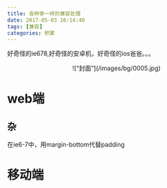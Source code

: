 ```yaml
---
title: 各种爹一样的兼容处理
date: 2017-05-03 16:14:40
tags: [兼容]
categories: 积累
---
```


好奇怪的ie678,好奇怪的安卓机，好奇怪的ios爸爸。。。
<div align=center>
![“封面”](/images/bg/0005.jpg)
</div>
<!--more-->

# web端
## 杂
在ie6-7中，用margin-bottom代替padding


# 移动端